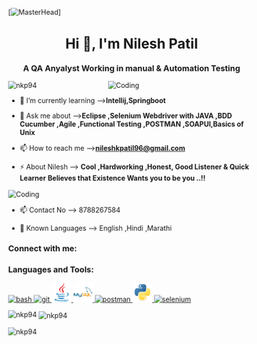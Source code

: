 [![MasterHead](https://apeironenergy.in/wp-content/uploads/2018/06/Banner_Automation.jpg)]
<h1 align="center">Hi 👋, I'm Nilesh Patil</h1>
<h3 align="center">A QA Anyalyst Working in manual & Automation Testing</h3>
<img align="right" alt="Coding" width="300" src="https://media.giphy.com/media/l46Cy1rHbQ92uuLXa/giphy.gif">
<p align="left"> <img src="https://komarev.com/ghpvc/?username=nkp94&label=Profile%20views&color=0e75b6&style=flat" alt="nkp94" /> </p>

- 🌱 I’m currently learning -->**Intellij,Springboot**

- 💬 Ask me about -->**Eclipse ,Selenium Webdriver with JAVA ,BDD Cucumber ,Agile ,Functional Testing ,POSTMAN ,SOAPUI,Basics of Unix**

- 📫 How to reach me -->**nileshkpatil96@gmail.com**

- ⚡ About Nilesh --> **Cool ,Hardworking ,Honest, Good Listener & Quick Learner**
                   **Believes that Existence Wants you to be you ..!!**
 <img align="center" alt="Coding" width="400" src="https://lh3.googleusercontent.com/YnIorr6GwPqH4ihzlo7e3HMvg982V1w_ublRkMHP-kcqesPmzZS-EDcUGQi6gAA0H7xsGDSnIvqig-S_YeWa0VKSOKkEb_lv5f-TxSXo89jcrueokrpDhXb--k1QiNQM535mz3sZNENDpZVjgFfflr39qypI-eWiLd5Ht6AotNVjM-uF-22JMIlQ4lehS3qC5hXM6eBI-9O-nUmxKQtScVx5j7ytklEXosSmS-CYAcsOaSW23qDXHpOqYR24lT58Nc6o43fhOd0o4nszx07hRFjGdADfCWhtU9OtMxzdh4FAbyWppQpSJSag0GrLFhnulioQa4lSyo4HFf_gWP7ISJi7HCKncUArofc_dyprlNVugNmwBS4sY_zLte8fzjLCERRIoarpIXg7KVtzromuZXrGhDaG5bnVgMUK2_iX67x2FQo7TLB-fvb-nzIBJ91RPSsoee95Z8QmfKg1On5qElxQMlMSprx48mNinH9nKetRzy6_Ffs2Zf4zVjfQ1mTnahvxk_op8QVWF_CPf6g03lTsEbLRKOsEyUrrAaI5milJ3OCMK7vT6jL_ZT5LU_D66YZE5IpvCMZdeLqiHe5gOWU4exV5lqcigceeuJ7QUyTRcsRHOgHDjNgcFdBLoQn0OvJ4sCNj0t3R0WrDuy_pQZ2pvlfCed-CjGnop7DqZhmHuhCslU77phIChXzhv1KlmezYOh7Rls0JIDj4b3gc2ZnyRifaco2xXlLu61jFFBHMVLhRTh5YPi8GgArD2OLC6i9Csbv2mu80Ed2e_muaGxiLh_4wMZ716KijzzKNG172uJvXLhBw_DFFYCotbdItKit4NnSUzd8Hcs5nF75HZj8tGoHWVptYhZkxcz0ogN3qNY1lu2KgzetJPWZpNLStiPmO21b--pZaEN4800M0I16dtR1LqDdDdlaUeKHFnjcBo-DLtA=w1659-h933-no?authuser=0">

- 📫 Contact No --> 8788267584

- 💬 Known Languages --> English ,Hindi ,Marathi

<h3 align="left">Connect with me:</h3>
<p align="left">
</p>

<h3 align="left">Languages and Tools:</h3>
<p align="left"> <a href="https://www.gnu.org/software/bash/" target="_blank" rel="noreferrer"> <img src="https://www.vectorlogo.zone/logos/gnu_bash/gnu_bash-icon.svg" alt="bash" width="40" height="40"/> </a> <a href="https://git-scm.com/" target="_blank" rel="noreferrer"> <img src="https://www.vectorlogo.zone/logos/git-scm/git-scm-icon.svg" alt="git" width="40" height="40"/> </a> <a href="https://www.java.com" target="_blank" rel="noreferrer"> <img src="https://raw.githubusercontent.com/devicons/devicon/master/icons/java/java-original.svg" alt="java" width="40" height="40"/> </a> <a href="https://www.mysql.com/" target="_blank" rel="noreferrer"> <img src="https://raw.githubusercontent.com/devicons/devicon/master/icons/mysql/mysql-original-wordmark.svg" alt="mysql" width="40" height="40"/> </a> <a href="https://postman.com" target="_blank" rel="noreferrer"> <img src="https://www.vectorlogo.zone/logos/getpostman/getpostman-icon.svg" alt="postman" width="40" height="40"/> </a> <a href="https://www.python.org" target="_blank" rel="noreferrer"> <img src="https://raw.githubusercontent.com/devicons/devicon/master/icons/python/python-original.svg" alt="python" width="40" height="40"/> </a> <a href="https://www.selenium.dev" target="_blank" rel="noreferrer"> <img src="https://raw.githubusercontent.com/detain/svg-logos/780f25886640cef088af994181646db2f6b1a3f8/svg/selenium-logo.svg" alt="selenium" width="40" height="40"/> </a> </p>

<p><img align="left" src="https://github-readme-stats.vercel.app/api/top-langs?username=nkp94&show_icons=true&locale=en&layout=compact" alt="nkp94" /></p>

<p>&nbsp;<img align="center" src="https://github-readme-stats.vercel.app/api?username=nkp94&show_icons=true&locale=en" alt="nkp94" /></p>

<p><img align="center" src="https://github-readme-streak-stats.herokuapp.com/?user=nkp94&" alt="nkp94" /></p>
